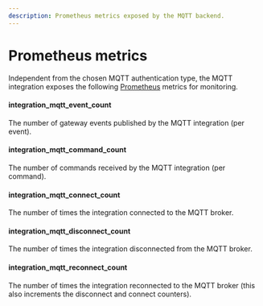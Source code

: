 ```yaml
---
description: Prometheus metrics exposed by the MQTT backend.
---
```


# Prometheus metrics

Independent from the chosen MQTT authentication type, the MQTT integration
exposes the following [Prometheus](https://prometheus.io/) metrics for monitoring.

#### integration_mqtt_event_count

The number of gateway events published by the MQTT integration (per event).

#### integration_mqtt_command_count

The number of commands received by the MQTT integration (per command).

#### integration_mqtt_connect_count

The number of times the integration connected to the MQTT broker.

#### integration_mqtt_disconnect_count

The number of times the integration disconnected from the MQTT broker.

#### integration_mqtt_reconnect_count

The number of times the integration reconnected to the MQTT broker (this also increments the disconnect and connect counters).
